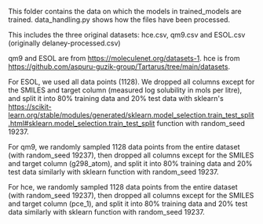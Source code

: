 This folder contains the data on which the models in trained_models are trained. data_handling.py shows how the files have been processed.

This includes the three original datasets: hce.csv, qm9.csv and ESOL.csv (originally delaney-processed.csv)

qm9 and ESOL are from https://moleculenet.org/datasets-1. hce is from https://github.com/aspuru-guzik-group/Tartarus/tree/main/datasets.

For ESOL, we used all data points (1128). We dropped all columns except for the SMILES and target column (measured log solubility in mols per litre), and split it into 80% training data and 20% test data with sklearn's https://scikit-learn.org/stable/modules/generated/sklearn.model_selection.train_test_split.html#sklearn.model_selection.train_test_split function with random_seed 19237. 

For qm9, we randomly sampled 1128 data points from the entire dataset (with random_seed 19237), then dropped all columns except for the SMILES and target column (g298_atom), and split it into 80% training data and 20% test data similarly with sklearn function with random_seed 19237.

For hce, we randomly sampled 1128 data points from the entire dataset (with random_seed 19237), then dropped all columns except for the SMILES and target column (pce_1), and split it into 80% training data and 20% test data similarly with sklearn function with random_seed 19237.
